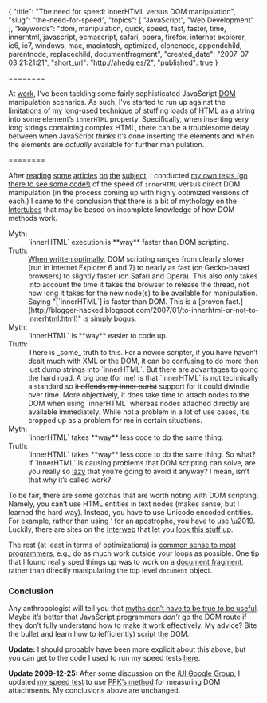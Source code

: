 {
  "title": "The need for speed: innerHTML versus DOM manipulation",
  "slug": "the-need-for-speed",
  "topics": [
    "JavaScript",
    "Web Development"
  ],
  "keywords": "dom, manipulation, quick, speed, fast, faster, time, innerhtml, javascript, ecmascript, safari, opera, firefox, internet explorer, ie6, ie7, windows, mac, macintosh, optimized, clonenode, appendchild, parentnode, replacechild, documentfragment",
  "created_date": "2007-07-03 21:21:21",
  "short_url": "http://ahedg.es/2",
  "published": true
}

========

At [work](https://web.archive.org/web/20071012165406/http://vianet.travel/), I’ve been tackling some fairly sophisticated JavaScript [DOM](http://en.wikipedia.org/wiki/Document_object_model) manipulation scenarios. As such, I’ve started to run up against the limitations of my long-used technique of stuffing loads of HTML as a string into some element’s `innerHTML` property. Specifically, when inserting very long strings containing complex HTML, there can be a troublesome delay between when JavaScript _thinks_ it’s done inserting the elements and when the elements are _actually_ available for further manipulation.

========

After [reading](http://www.developer-x.com/content/innerhtml/dom_vs_innerHTML_perf_test.html) [some](http://www.mredkj.com/tutorials/tablebasics3.html) [articles](http://www.quirksmode.org/dom/innerhtml.html) [on](http://www.developer-x.com/content/innerhtml/) [the](http://slayeroffice.com/articles/innerHTML_alternatives/) [subject](http://slayeroffice.com/articles/DOM/), I conducted <a title="Click here to test the two techniques for yourself and to see code samples of each" href="http://andrew.hedges.name/experiments/innerhtml/">my own tests (go there to see some code!)</a> of the speed of `innerHTML` versus direct DOM manipulation (in the process coming up with highly optimized versions of each.) I came to the conclusion that there is a bit of mythology on the [Intertubes](http://www.urbandictionary.com/define.php?term=intertubes) that may be based on incomplete knowledge of how DOM methods work.

<dl>
    <dt>Myth:</dt>
    <dd>`innerHTML` execution is **way** faster than DOM scripting.</dd>
    <dt>Truth:</dt>
    <dd><a title="Click here to test the two techniques for yourself and to see code samples of each" href="http://andrew.hedges.name/experiments/innerhtml/">When written optimally</a>, DOM scripting ranges from clearly slower (run in Internet Explorer 6 and 7) to nearly as fast (on Gecko-based browsers) to slightly faster (on Safari and Opera). This also only takes into account the time it takes the browser to release the thread, not how long it takes for the new node(s) to be available for manipulation. Saying "[`innerHTML`] is faster than DOM. This is a [proven fact.](http://blogger-hacked.blogspot.com/2007/01/to-innerhtml-or-not-to-innerhtml.html)" is simply bogus.</dd>
    <dt>Myth:</dt>
    <dd>`innerHTML` is **way** easier to code up.</dd>
    <dt>Truth:</dt>
    <dd>There is _some_ truth to this. For a novice scripter, if you have haven’t dealt much with XML or the DOM, it can be confusing to do more than just dump strings into `innerHTML`. But there are advantages to going the hard road. A big one (for me) is that `innerHTML` is not technically a standard so <strike>it offends my inner purist</strike> support for it could dwindle over time. More objectively, it does take time to attach nodes to the DOM when using `innerHTML` whereas nodes attached directly are available immediately. While not a problem in a lot of use cases, it’s cropped up as a problem for me in certain situations.</dd>
    <dt>Myth:</dt>
    <dd>`innerHTML` takes **way** less code to do the same thing.</dd>
    <dt>Truth:</dt>
    <dd class="last">`innerHTML` takes **way** less code to do the same thing. So what? If `innerHTML` is causing problems that DOM scripting can solve, are you really so <a title="Of course, I mean lazy in a bad way. If you are lazy in the way the linked article states, you will actually more readily adopt DOM scripting because it allows you more flexibility to script solutions." href="http://undefined.com/ia/2006/10/24/the-fourteen-types-of-programmers-type-4-lazy-ones/">lazy</a> that you’re going to avoid it anyway? I mean, isn’t that why it’s called work?</dd>
</dl>

To be fair, there are some gotchas that are worth noting with DOM scripting. Namely, you can’t use HTML entities in text nodes (makes sense, but I learned the hard way). Instead, you have to use Unicode encoded entities. For example, rather than using &#8217; for an apostrophe, you have to use \u2019. Luckily, there are sites on the [Interweb](http://www.urbandictionary.com/define.php?term=interweb) that let you [look this stuff up](http://slayeroffice.com/tools/unicode_lookup/).

The rest (at least in terms of optimizations) is [common sense to most programmers](http://www.peachpit.com/articles/article.asp?p=31567&seqNum=6&rl=1), e.g., do as much work outside your loops as possible. One tip that I found really sped things up was to work on a [document fragment](http://www.devguru.com/technologies/xmldom/quickref/obj_documentFragment.html), rather than directly manipulating the top level `document` object.

### Conclusion

Any anthropologist will tell you that [myths don’t have to be true to be useful](http://www.anthroblog.tadmcilwraith.com/2006/05/25/does-truth-matter-in-stories/). Maybe it’s better that JavaScript programmers _don’t_ go the DOM route if they don’t fully understand how to make it work effectively. My advice? Bite the bullet and learn how to (efficiently) script the DOM.

**Update:** I should probably have been more explicit about this above, but you can get to the code I used to run my speed tests <a title="Click here to test the two techniques for yourself and to see code samples of each" href="http://andrew.hedges.name/experiments/innerhtml/">here</a>.

**Update 2009-12-25:** After some discussion on the [iUI Google Group](http://groups.google.com/group/iphonewebdev/browse_thread/thread/98fde2079026678d), I updated [my speed test](http://andrew.hedges.name/e/innerhtml/) to use [PPK’s method](http://www.quirksmode.org/blog/archives/2009/08/when_to_read_ou.html) for measuring DOM attachments. My conclusions above are unchanged.
